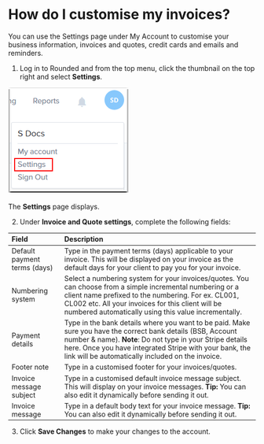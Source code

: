 # How do I customise my invoices?

You can use the Settings page under My Account to customise your business information, invoices and quotes, credit cards and emails and reminders.

1) Log in to Rounded and from the top menu, click the thumbnail on the top right and select **Settings**.

![](/assets/Rounded_Settings.png)

The **Settings** page displays.

2) Under **Invoice and Quote settings**, complete the following fields:

| Field | Description |
| :--- | :--- |
| Default payment terms \(days\) | Type in the payment terms \(days\) applicable to your invoice. This will be displayed on your invoice as the default days for your client to pay you for your invoice. |
| Numbering system | Select a numbering system for your invoices/quotes. You can choose from a simple incremental numbering or a client name prefixed to the numbering. For ex. CL001, CL002 etc. All your invoices for this client will be numbered automatically using this value incrementally.|
| Payment details | Type in the bank details where you want to be paid. Make sure you have the correct bank details \(BSB, Account number & name\). **Note**: Do not type in your Stripe details here. Once you have integrated Stripe with your bank, the link will be automatically included on the invoice. |
| Footer note | Type in a customised footer for your invoices/quotes. |
| Invoice message subject | Type in a customised default invoice message subject. This will display on your invoice messages. **Tip:** You can also edit it dynamically before sending it out. |
| Invoice message | Type in a default body text for your invoice message. **Tip:** You can also edit it dynamically before sending it out. |


3) Click **Save Changes** to make your changes to the account.

